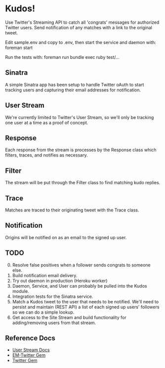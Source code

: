 # Kudos!

Use Twitter's Streaming API to catch all 'congrats' messages for authorized Twitter users. Send notification of any matches with a link to the original tweet.

Edit sample.env and copy to .env, then start the service and daemon with:
  foreman start

Run the tests with:
  foreman run bundle exec ruby test/...

## Sinatra

A simple Sinatra app has been setup to handle Twitter oAuth to start tracking users and capturing their email addresses for notification.

## User Stream

We're currently limited to Twitter's User Stream, so we'll only be tracking one user at a time as a proof of concept.

## Response

Each response from the stream is processes by the Response class which filters, traces, and notifies as necessary.

## Filter

The stream will be put through the Filter class to find matching kudo replies.

## Trace

Matches are traced to their originating tweet with the Trace class.

## Notification

Origins will be notified on as an email to the signed up user.

## TODO

0. Resolve false positives when a follower sends congrats to someone else.
1. Build notification email delivery.
2. Try out daemon in production (Heroku worker)
3. Daemon, Service, and User can probably be pulled into the Kudos module.
4. Integration tests for the Sinatra service.
5. Match a Kudos tweet to the user that needs to be notified. We'll need to persist and maintain (REST API) a list of each signed up users' followers so we can do a simple lookup.
6. Get access to the Site Stream and build functionality for adding/removing users from that stream.

## Reference Docs

+ [User Stream Docs](https://dev.twitter.com/docs/streaming-apis/streams/user)
+ [EM-Twitter Gem](https://github.com/spagalloco/em-twitter)
+ [Twitter Gem](https://github.com/sferik/twitter)